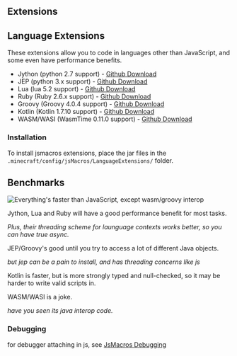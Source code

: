 

Extensions
----------

Language Extensions
-------------------

These extensions allow you to code in languages other than JavaScript, and some even have performance benefits.

* Jython (python 2.7 support) - [Github Download](https://github.com/JsMacros/JsMacros-Jython/releases)
* JEP (python 3.x support) - [Github Download](https://github.com/JsMacros/JsMacros-JEP/releases)
* Lua (lua 5.2 support) - [Github Download](https://github.com/JsMacros/JsMacros-Lua/releases)
* Ruby (Ruby 2.6.x support) - [Github Download](https://github.com/JsMacros/JsMacros-Ruby/releases)
* Groovy (Groovy 4.0.4 support) - [Github Download](https://github.com/JsMacros/JsMacros-Groovy/releases)
* Kotlin (Kotlin 1.7.10 support) - [Github Download](https://github.com/JsMacros/JsMacros-Kotlin/releases)
* WASM/WASI (WasmTime 0.11.0 support) - [Github Download](https://github.com/JsMacros/JsMacros-WASM/releases)

### Installation

To install jsmacros extensions, place the jar files in the `.minecraft/config/jsMacros/LanguageExtensions/` folder.

Benchmarks
----------

![Everything's faster than JavaScript, except wasm/groovy interop](img/updated_bm.png)
  

  

Jython, Lua and Ruby will have a good performance benefit for most tasks.
  

*Plus, their threading scheme for launguage contexts works better,
so you can have true async.*
  

  

JEP/Groovy's good until you try to access a lot of different Java objects.
  

*but jep can be a pain to install, and has threading concerns like js*
  

  

Kotlin is faster, but is more strongly typed and null-checked, so it may be harder to write valid scripts in.
  

  

WASM/WASI is a joke.
  

*have you seen its java interop code.*
### Debugging

for debugger attaching in js, see [JsMacros Debugging](https://github.com/JsMacros/JsMacros-Debugging)
